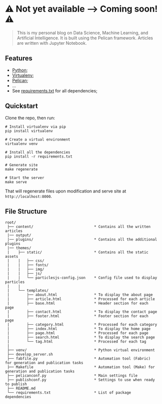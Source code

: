 # :warning: Not yet available --> Coming soon! :warning:

> This is my personal blog on Data Science, Machine Learning, and Artificial Intelligence. It is built using the Pelican framework. Articles are written with Jupyter Notebook.

## Features

* [Python](https://www.python.org/);
* [Virtualenv](http://python-guide-pt-br.readthedocs.io/en/latest/dev/virtualenvs/);
* [Pelican](http://docs.getpelican.com/en/stable/);
* ... 
* See [requirements.txt](https://github.com/gdangelo/data-science-machine-learning-artificial-intelligence-blog/blob/master/requirements.txt) for all dependencies;

## Quickstart

Clone the repo, then run:

```
# Install virtualenv via pip
pip install virtualenv

# Create a virtual environment
virtualenv venv

# Install all the dependencies
pip install -r requirements.txt

# Generate site
make regenerate

# Start the server
make serve
```

That will regenerate files upon modification and serve site at `http://localhost:8000`.

## File Structure

```
root/
 ├── content/                            * Contains all the written articles
 |── output/   
 |── plugins/                            * Contains all the additional plugins
 |── themes/
 |    ├── static/                        * Contains all the static assets
 |    |   ├── css/
 |    |   ├── fonts/
 |    |   ├── img/
 |    |   ├── js/
 |    |   └── particlesjs-config.json    * Config file used to display particles
 |    |   
 |    └── templates/
 |        ├── about.html                 * To display the about page
 |        ├── article.html               * Processed for each article
 |        ├── base.html                  * Header section for each page
 |        ├── contact.html               * To display the contact page
 |        ├── footer.html                * Footer section for each page
 |        ├── category.html              * Processed for each category
 |        ├── index.html                 * To display the home page
 |        ├── page.html                  * Processed for each page
 |        ├── search.html                * To display the search page
 |        └── tag.html                   * Processed for each tag
 |
 ├── venv/                               * Python virtual environment
 ├── develop_server.sh 
 ├── fabfile.py                          * Automation tool (Fabric) for generation and publication tasks  
 ├── Makefile                            * Automation tool (Make) for generation and publication tasks  
 ├── pelicanconf.py                      * Main settings file
 ├── publishconf.py                      * Settings to use when ready to publish
 ├── README.md 
 └── requirements.txt                    * List of package dependencies
```
